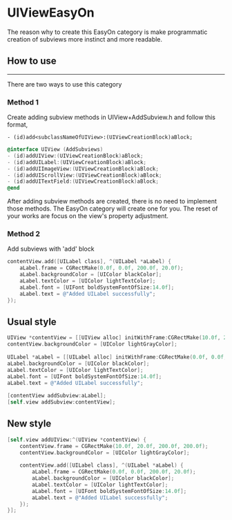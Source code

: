 # UIViewEasyOn
The reason why to create this EasyOn category is make programmatic creation of subviews more instinct and more readable. 

## How to use
-------------
There are two ways to use this category

### Method 1
Create adding subview methods in UIView+AddSubview.h and follow this format,

    - (id)add<subclassNameOfUIView>:(UIViewCreationBlock)aBlock;

```objective-c
@interface UIView (AddSubviews)
- (id)addUIView:(UIViewCreationBlock)aBlock;
- (id)addUILabel:(UIViewCreationBlock)aBlock;
- (id)addUIImageView:(UIViewCreationBlock)aBlock;
- (id)addUIScrollView:(UIViewCreationBlock)aBlock;
- (id)addUITextField:(UIViewCreationBlock)aBlock;
@end
```

After adding subview methods are created, there is no need to implement those methods. The EasyOn category will create one for you. The reset of your works are focus on the view's property adjustment.

### Method 2
Add subviews with 'add' block

```objective-c
contentView.add([UILabel class], ^(UILabel *aLabel) {
    aLabel.frame = CGRectMake(0.0f, 0.0f, 200.0f, 20.0f);
    aLabel.backgroundColor = [UIColor blackColor];
    aLabel.textColor = [UIColor lightTextColor];
    aLabel.font = [UIFont boldSystemFontOfSize:14.0f];
    aLabel.text = @"Added UILabel successfully";
});
```

## Usual style

```objective-c
UIView *contentView = [[UIView alloc] initWithFrame:CGRectMake(10.0f, 20.0f, 200.0f, 200.0f)];
contentView.backgroundColor = [UIColor lightGrayColor];
    
UILabel *aLabel = [[UILabel alloc] initWithFrame:CGRectMake(0.0f, 0.0f, 200.0f, 20.0f)];
aLabel.backgroundColor = [UIColor blackColor];
aLabel.textColor = [UIColor lightTextColor];
aLabel.font = [UIFont boldSystemFontOfSize:14.0f];
aLabel.text = @"Added UILabel successfully";
    
[contentView addSubview:aLabel];
[self.view addSubview:contentView];
```

## New style

```objective-c
[self.view addUIView:^(UIView *contentView) {
    contentView.frame = CGRectMake(10.0f, 20.0f, 200.0f, 200.0f);
    contentView.backgroundColor = [UIColor lightGrayColor];
    
    contentView.add([UILabel class], ^(UILabel *aLabel) {
        aLabel.frame = CGRectMake(0.0f, 0.0f, 200.0f, 20.0f);
        aLabel.backgroundColor = [UIColor blackColor];
        aLabel.textColor = [UIColor lightTextColor];
        aLabel.font = [UIFont boldSystemFontOfSize:14.0f];
        aLabel.text = @"Added UILabel successfully";
    });
}];
```